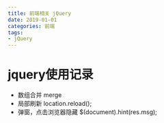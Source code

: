 ```yaml
---
title: 前端相关 jQuery
date: 2019-01-01
categories: 前端
tags:
- jQuery
---
```



# jquery使用记录
- 数组合并 merge
- 局部刷新 location.reload();
- 弹窗，点击浏览器隐藏 $(document).hint(res.msg);
